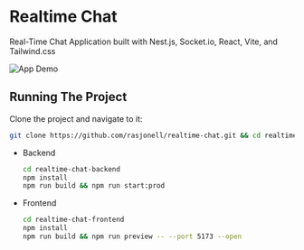 # Realtime Chat

Real-Time Chat Application built with Nest.js, Socket.io, React, Vite, and Tailwind.css

![App Demo](./chat.gif)

## Running The Project

Clone the project and navigate to it:

```bash
git clone https://github.com/rasjonell/realtime-chat.git && cd realtime-chat
```

- Backend

  ```bash
  cd realtime-chat-backend
  npm install
  npm run build && npm run start:prod
  ```

- Frontend

  ```bash
  cd realtime-chat-frontend
  npm install
  npm run build && npm run preview -- --port 5173 --open
  ```
